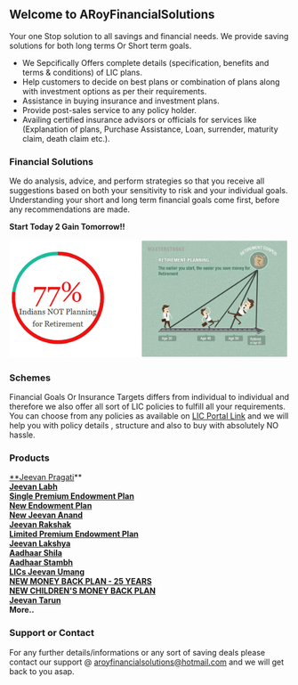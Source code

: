 ## Welcome to ARoyFinancialSolutions

Your one Stop solution to all savings and financial needs. We provide saving solutions for both long terms Or Short term goals.

- We Sepcifically Offers complete details (specification, benefits and terms & conditions) of LIC plans.
- Help customers to decide on best plans or combination of plans along with investment options as per their requirements.
- Assistance in buying insurance and investment plans.
- Provide post-sales service to any policy holder.
- Availing certified insurance advisors or officials for services like (Explanation of plans, Purchase Assistance, Loan, surrender, maturity claim, death claim etc.).

### Financial Solutions

We do analysis, advice, and perform strategies so that you receive all suggestions based on both your sensitivity to risk and your individual goals. Understanding your short and long term financial goals come first, before any recommendations are made.

**Start Today 2 Gain Tomorrow!!**

![StartEarlyImage](https://raw.githubusercontent.com/aviroyfinance/ARoyFinancialSolutions/master/Retirement-Graphics.png)

### Schemes 

Financial Goals Or Insurance Targets differs from individual to individual and therefore we also offer all sort of LIC policies to fulfill all your requirements. You can choose from any policies as available on [LIC Portal Link](https://www.licindia.in/Products/Insurance-Plan) and we will help you with policy details , structure and also to buy with absolutely NO hassle.  

### Products

[**Jeevan Pragati](https://www.licindia.in/Products/Insurance-Plan/LIC-s-Jeevan-Pragati)**<br/>
[**Jeevan Labh**](https://www.licindia.in/Products/Insurance-Plan/Jeevan-Labh)<br/>
[**Single Premium Endowment Plan**](https://www.licindia.in/Products/Insurance-Plan/benefits)<br/>
[**New Endowment Plan**](https://www.licindia.in/Products/Insurance-Plan/n-endowment)<br/>
[**New Jeevan Anand**](https://www.licindia.in/Products/Insurance-Plan/anand)<br/>
[**Jeevan Rakshak**](https://www.licindia.in/Products/Insurance-Plan/jeevan-rakshak)<br/>
[**Limited Premium Endowment Plan**](https://www.licindia.in/Products/Insurance-Plan/limited-endow-benef)<br/>
[**Jeevan Lakshya**](https://www.licindia.in/Products/Insurance-Plan/jeevan-lakshya)<br/>
[**Aadhaar Shila**](https://www.licindia.in/Products/Insurance-Plan/LICs_Aadhaar_Shila)<br/>
[**Aadhaar Stambh**](https://www.licindia.in/Products/Insurance-Plan/LICs_Aadhaar_Stambh)<br/>
[**LICs Jeevan Umang**](https://www.licindia.in/Products/Insurance-Plan/LICs-Jeevan-Umang)<br/>
[**NEW MONEY BACK PLAN - 25 YEARS**](https://www.licindia.in/Products/Insurance-Plan/LIC-s-NEW-MONEY-BACK-PLAN-25-YEARS)<br/>
[**NEW CHILDREN'S MONEY BACK PLAN**](https://www.licindia.in/Products/Insurance-Plan/LIC-s-NEW-CHILDREN-S-MONEY-BACK-PLAN-(2))<br/>
[**Jeevan Tarun**](https://www.licindia.in/Products/Insurance-Plan/jeevan-tarun)<br/>
**More..**

### Support or Contact

For any further details/informations or any sort of saving deals please contact our support @ aroyfinancialsolutions@hotmail.com and we will get back to you asap.
